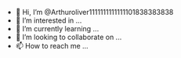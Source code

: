 
- 👋 Hi, I’m @Arthuroliver1111111111111101838383838
- 👀 I’m interested in ...
- 🌱 I’m currently learning ...
- 💞️ I’m looking to collaborate on ...
- 📫 How to reach me ...

<!---
Arthuroliver1111111111111101838383838/Arthuroliver1111111111111101838383838 is a ✨ special ✨ repository because its `README.md` (this file) appears on your GitHub profile.
You can click the Preview link to take a look at your changes.
--->
